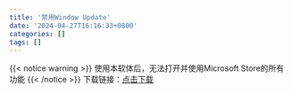 ```yaml
---
title: '禁用Window Update'
date: '2024-04-27T16:16:33+0800'
categories: []
tags: []
---
```

{{< notice warning >}}
使用本软体后，无法打开并使用Microsoft Store的所有功能
{{< /notice >}}
下载链接：<a href="/program/wub.zip">点击下载</a>